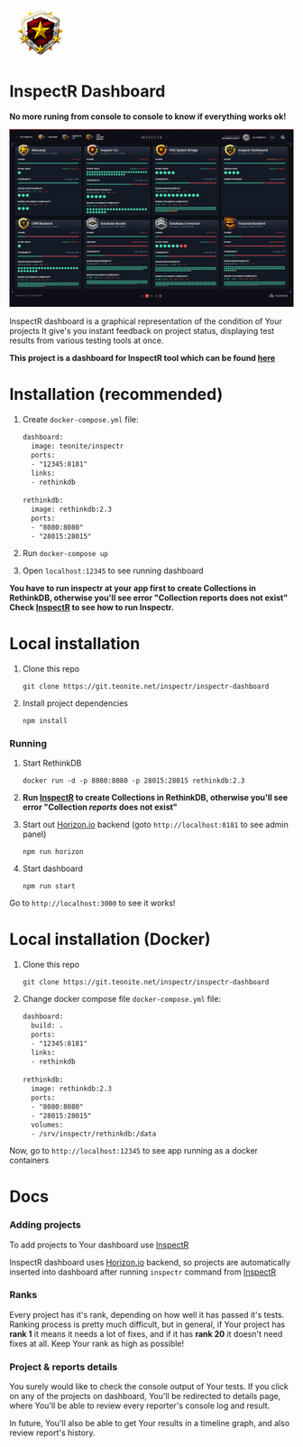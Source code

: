  ![top]

# InspectR Dashboard
**No more runing from console to console to know if everything works ok!**

 ![preview]

InspectR dashboard is a graphical representation of the condition of Your projects
It give's you instant feedback on project status, displaying test results from various testing tools at once.



**This project is a dashboard for InspectR tool which can be found [here][inspectr]**

# Installation (recommended)

1. Create `docker-compose.yml` file:

    ```
    dashboard:
      image: teonite/inspectr
      ports:
      - "12345:8181"
      links:
      - rethinkdb

    rethinkdb:
      image: rethinkdb:2.3
      ports:
      - "8080:8080"
      - "28015:28015"
    ```

2. Run `docker-compose up`
3. Open `localhost:12345` to see running dashboard

**You have to run inspectr at your app first to create Collections in RethinkDB, otherwise you'll see error "Collection reports does not exist"
Check [InspectR][inspectr] to see how to run Inspectr.**




# Local installation

1. Clone this repo

    ```
    git clone https://git.teonite.net/inspectr/inspectr-dashboard
    ```
2. Install project dependencies

    ```
    npm install
    ```


### Running
1. Start RethinkDB
    ```
    docker run -d -p 8080:8080 -p 28015:28015 rethinkdb:2.3
    ```
2. **Run [InspectR][inspectr] to create Collections in RethinkDB, otherwise you'll see error "Collection *reports* does not exist"**

3. Start out [Horizon.io][horizon] backend (goto `http://localhost:8181` to see admin panel)

    ```
    npm run horizon
    ```
4. Start dashboard
    ```
    npm run start
    ```

Go to `http://localhost:3000` to see it works!


# Local installation (Docker)

1. Clone this repo

    ```
    git clone https://git.teonite.net/inspectr/inspectr-dashboard
    ```

2. Change docker compose file `docker-compose.yml` file:

    ```
    dashboard:
      build: .
      ports:
      - "12345:8181"
      links:
      - rethinkdb

    rethinkdb:
      image: rethinkdb:2.3
      ports:
      - "8080:8080"
      - "28015:28015"
      volumes:
      - /srv/inspectr/rethinkdb:/data
    ```

Now, go to `http://localhost:12345` to see app running as a docker containers


# Docs

### Adding projects

To add projects to Your dashboard use [InspectR][inspectr]

InspectR dashboard uses [Horizon.io][horizon] backend, so projects are automatically inserted
into dashboard after running `inspectr` command from [InspectR][inspectr]


### Ranks

Every project has it's rank, depending on how well it has passed it's tests.
Ranking process is pretty much difficult, but in general, if Your project has **rank 1** it means it needs a lot of fixes,
and if it has **rank 20** it doesn't need fixes at all. Keep Your rank as high as possible!


### Project & reports details

You surely would like to check the console output of Your tests. If you click on any of the projects on dashboard,
You'll be redirected to details page, where You'll be able to review every reporter's console log and result.

In future, You'll also be able to get Your results in a timeline graph, and also review report's history.



[inspectr]:https://git.teonite.net/inspectr/inspectr
[horizon]:http://horizon.io/
[top]: md_imgs/top.png "Badge"
[preview]: md_imgs/dashboard_preview.png "Preview"